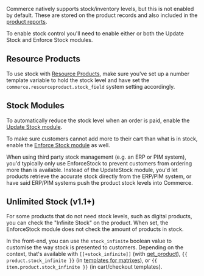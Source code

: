 Commerce natively supports stock/inventory levels, but this is not enabled by default. These are stored on the product records and also included in the [product reports](../Reports).

To enable stock control you'll need to enable either or both the Update Stock and Enforce Stock modules.

## Resource Products

To use stock with [Resource Products](Resource_Products), make sure you've set up a number template variable to hold the stock level and have set the `commerce.resourceproduct.stock_field` system setting accordingly.

## Stock Modules

To automatically reduce the stock level when an order is paid, enable the [Update Stock module](../Modules/Cart/UpdateStock).

To make sure customers cannot add more to their cart than what is in stock, enable the [Enforce Stock module](../Modules/Cart/EnforceStock) as well.

When using third party stock management (e.g. an ERP or PIM system), you'd typically only use EnforceStock to prevent customers from ordering more than is available. Instead of the UpdateStock module, you'd let products retrieve the accurate stock directly from the ERP/PIM system, or have said ERP/PIM systems push the product stock levels into Commerce.

## Unlimited Stock (v1.1+)

For some products that do not need stock levels, such as digital products, you can check the "Infinite Stock" on the product. When set, the EnforceStock module does not check the amount of products in stock.

In the front-end, you can use the `stock_infinite` boolean value to customise the way stock is presented to customers. Depending on the context, that's available with `[[+stock_infinite]]` (with [get_product](../10_Snippets/get_product.md)), `{{ product.stock_infinite }}` (in [templates for matrixes](../10_Snippets/get_matrix.md)), or `{{ item.product.stock_infinite }}` (in cart/checkout templates).
